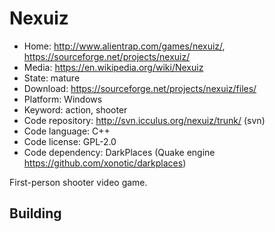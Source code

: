 # Nexuiz

- Home: http://www.alientrap.com/games/nexuiz/, https://sourceforge.net/projects/nexuiz/
- Media: https://en.wikipedia.org/wiki/Nexuiz
- State: mature
- Download: https://sourceforge.net/projects/nexuiz/files/
- Platform: Windows
- Keyword: action, shooter
- Code repository: http://svn.icculus.org/nexuiz/trunk/ (svn)
- Code language: C++
- Code license: GPL-2.0
- Code dependency: DarkPlaces (Quake engine https://github.com/xonotic/darkplaces)

First-person shooter video game.

## Building
